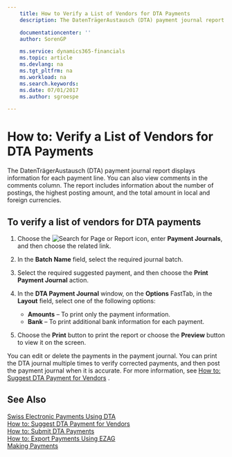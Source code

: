 ```yaml
---
    title: How to Verify a List of Vendors for DTA Payments
    description: The DatenTrägerAustausch (DTA) payment journal report displays information for each payment line. You can also view comments in the comments column. The report includes information about the number of postings, the highest posting amount, and the total amount in local and foreign currencies.

    documentationcenter: ''
    author: SorenGP

    ms.service: dynamics365-financials
    ms.topic: article
    ms.devlang: na
    ms.tgt_pltfrm: na
    ms.workload: na
    ms.search.keywords:
    ms.date: 07/01/2017
    ms.author: sgroespe

---
```

# How to: Verify a List of Vendors for DTA Payments
The DatenTrägerAustausch (DTA) payment journal report displays information for each payment line. You can also view comments in the comments column. The report includes information about the number of postings, the highest posting amount, and the total amount in local and foreign currencies.  

## To verify a list of vendors for DTA payments  

1.  Choose the ![Search for Page or Report](../../media/ui-search/search_small.png "Search for Page or Report icon") icon, enter **Payment Journals**, and then choose the related link.  
2.  In the **Batch Name** field, select the required journal batch.  
3.  Select the required suggested payment, and then choose the **Print Payment Journal** action.  
4.  In the **DTA Payment Journal** window, on the **Options** FastTab, in the **Layout** field, select one of the following options:  

    - **Amounts** – To print only the payment information.  
    - **Bank** – To print additional bank information for each payment.  

5.  Choose the **Print** button to print the report or choose the **Preview** button to view it on the screen.  

You can edit or delete the payments in the payment journal. You can print the DTA journal multiple times to verify corrected payments, and then post the payment journal when it is accurate. For more information, see [How to: Suggest DTA Payment for Vendors](how-to-suggest-dta-payment-for-vendors.md) .  

## See Also  
 [Swiss Electronic Payments Using DTA](swiss-electronic-payments-using-dta.md)   
 [How to: Suggest DTA Payment for Vendors](how-to-suggest-dta-payment-for-vendors.md)   
 [How to: Submit DTA Payments](how-to-submit-dta-payments.md)   
 [How to: Export Payments Using EZAG](how-to-export-payments-using-ezag.md)   
 [Making Payments](../../payables-make-payments.md)
